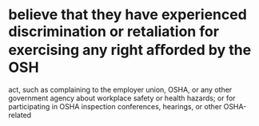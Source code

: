 # believe that they have experienced discrimination or retaliation for exercising any right aﬀorded by the OSH

act, such as complaining to the employer union, OSHA, or any other government agency about workplace safety or health hazards; or for participating in OSHA inspection conferences, hearings, or other OSHA-related